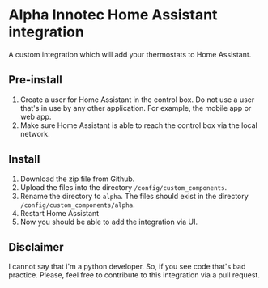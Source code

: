 # Alpha Innotec Home Assistant integration
A custom integration which will add your thermostats to Home Assistant.

## Pre-install
1. Create a user for Home Assistant in the control box. Do not use a user that's in use by any other application. For example, the mobile app or web app.
2. Make sure Home Assistant is able to reach the control box via the local network.

## Install
1. Download the zip file from Github.
2. Upload the files into the directory `/config/custom_components`.
3. Rename the directory to `alpha`. The files should exist in the directory `/config/custom_components/alpha`.
4. Restart Home Assistant
5. Now you should be able to add the integration via UI.

## Disclaimer
I cannot say that i'm a python developer. So, if you see code that's bad practice. Please, feel free to contribute to this integration via a pull request.
